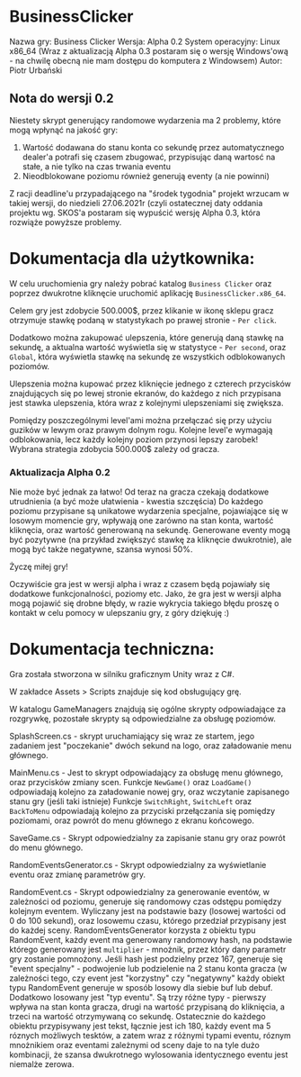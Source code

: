 # BusinessClicker

Nazwa gry: Business Clicker
Wersja: Alpha 0.2
System operacyjny: Linux x86_64 (Wraz z aktualizacją Alpha 0.3 postaram się o wersję Windows'ową - na chwilę obecną nie mam dostępu do komputera z Windowsem)
Autor: Piotr Urbański

## Nota do wersji 0.2
Niestety skrypt generujący randomowe wydarzenia ma 2 problemy, które mogą wpłynąć na jakość gry:
1. Wartość dodawana do stanu konta co sekundę przez automatycznego dealer'a potrafi się czasem zbugować, przypisując daną wartosć na stałe, a nie tylko na czas trwania eventu
2. Nieodblokowane poziomu również generują eventy (a nie powinni)

Z racji deadline'u przypadającego na "środek tygodnia" projekt wrzucam w takiej wersji, do niedzieli 27.06.2021r (czyli ostatecznej daty oddania projektu wg. SKOS'a
postaram się wypuścić wersję Alpha 0.3, która rozwiąże powyższe problemy.


# Dokumentacja dla użytkownika:

W celu uruchomienia gry należy pobrać katalog `Business Clicker` oraz poprzez dwukrotne kliknęcie uruchomić aplikację `BusinessClicker.x86_64`.

Celem gry jest zdobycie 500.000$, przez klikanie w ikonę sklepu gracz otrzymuje stawkę podaną w statystykach po prawej stronie - `Per click`.

Dodatkowo można zakupować ulepszenia, które generują daną stawkę na sekundę, a aktualna wartość wyświetla się w statystyce - `Per second`, oraz `Global`, która wyświetla stawkę na sekundę ze wszystkich odblokowanych poziomów.

Ulepszenia można kupować przez kliknięcie jednego z czterech przycisków znajdujących się po lewej stronie ekranów, do każdego z nich przypisana jest stawka ulepszenia, która wraz z kolejnymi ulepszeniami się zwiększa.

Pomiędzy poszczególnymi level'ami można przełączać się przy użyciu guzików w lewym oraz prawym dolnym rogu. Kolejne level'e wymagają odblokowania, lecz każdy kolejny poziom przynosi lepszy zarobek! Wybrana strategia zdobycia 500.000$ zależy od gracza.

### Aktualizacja Alpha 0.2
Nie może być jednak za łatwo! Od teraz na gracza czekają dodatkowe utrudnienia (a być może ułatwienia - kwestia szczęścia)
Do każdego poziomu przypisane są unikatowe wydarzenia specjalne, pojawiające się w losowym momencie gry, wpływają one zarówno na stan konta, wartość kliknęcia, oraz wartość generowaną na sekundę. Generowane eventy mogą być pozytywne (na przykład zwiększyć stawkę za kliknęcie dwukrotnie), ale mogą być także negatywne, szansa  wynosi 50%.

Życzę miłej gry!

Oczywiście gra jest w wersji alpha i wraz z czasem będą pojawiały się dodatkowe funkcjonalności, poziomy etc. Jako, że gra jest w wersji alpha mogą pojawić się drobne błędy, w razie wykrycia takiego błędu proszę o kontakt w celu pomocy w ulepszaniu gry, z góry dziękuję :)

# Dokumentacja techniczna:

Gra została stworzona w silniku graficznym Unity wraz z C#.

W zakładce Assets > Scripts znajduje się kod obsługujący grę.

W katalogu GameManagers znajdują się ogólne skrypty odpowiadające za rozgrywkę, pozostałe skrypty są odpowiedzialne za obsługę poziomów.

SplashScreen.cs - skrypt uruchamiający się wraz ze startem, jego zadaniem jest "poczekanie" dwóch sekund na logo, oraz załadowanie menu głównego.

MainMenu.cs - Jest to skrypt odpowiadający za obsługę menu głównego, oraz przycisków zmiany scen. Funkcje `NewGame()` oraz `LoadGame()` odpowiadają kolejno za załadowanie nowej gry, oraz wczytanie zapisanego stanu gry (jeśli taki istnieje)
Funkcje `SwitchRight`, `SwitchLeft` oraz `BackToMenu` odpowiadają kolejno za przyciski przełączania się pomiędzy poziomami, oraz powrót do menu głównego z ekranu końcowego.

SaveGame.cs - Skrypt odpowiedzialny za zapisanie stanu gry oraz powrót do menu głównego.

RandomEventsGenerator.cs - Skrypt odpowiedzialny za wyświetlanie eventu oraz zmianę parametrów gry.

RandomEvent.cs - Skrypt odpowiedzialny za generowanie eventów, w zależności od poziomu, generuje się randomowy czas odstępu pomiędzy kolejnym eventem. Wyliczany jest na podstawie bazy (losowej wartości od 0 do 100 sekund), oraz losowemu czasu, którego przedział przypisany jest do każdej sceny. RandomEventsGenerator korzysta z obiektu typu RandomEvent, każdy event ma generowany randomowy hash, na podstawie którego generowany jest `multiplier` - mnożnik, przez który dany parametr gry zostanie pomnożony. Jeśli hash jest podzielny przez 167, generuje się "event specjalny" - podwojenie lub podzielenie na 2 stanu konta gracza (w zależności tego, czy event jest "korzystny" czy "negatywny" każdy obiekt typu RandomEvent generuje w sposób losowy dla siebie buf lub debuf. Dodatkowo losowany jest "typ eventu". Są trzy różne typy - pierwszy wpływa na stan konta gracza, drugi na wartość przypisaną do kliknięcia, a trzeci na wartość otrzymywaną co sekundę. Ostatecznie do każdego obiektu przypisywany jest tekst, łącznie jest ich 180, każdy event ma 5 róznych możliwych tesktów, a zatem wraz z różnymi typami eventu, róznym mnożnikiem oraz eventami zależnymi od sceny daje to na tyle dużo kombinacji, że szansa dwukrotnego wylosowania identycznego eventu jest niemalże zerowa.




